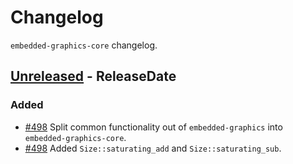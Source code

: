 # Changelog

`embedded-graphics-core` changelog.

<!-- next-header -->

## [Unreleased] - ReleaseDate

### Added

- [#498](https://github.com/embedded-graphics/embedded-graphics/pull/498) Split common functionality out of `embedded-graphics` into `embedded-graphics-core`.
- [#498](https://github.com/embedded-graphics/embedded-graphics/pull/498) Added `Size::saturating_add` and `Size::saturating_sub`.


<!-- next-url -->

[unreleased]: https://github.com/embedded-graphics/embedded-graphics/compare/embedded-graphics-v0.7.0-alpha.1...HEAD

